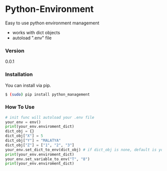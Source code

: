 # Python-Environment

Easy to use python environment management

  - works with dict objects
  - autoload ".env" file

### Version
0.0.1

### Installation

You can install via pip.

```sh
$ (sudo) pip install python_management
```

### How To Use

```python
# init func will autoload your .env file
your_env = env()
print(your_env.enviroment_dict)
dict_obj = {}
dict_obj["X"] = 5
dict_obj["Y"] = "MALATYA"
dict_obj["Z"] = ["1", "2", "3"]
your_env.set_dict_to_env(dict_obj) # if dict_obj is none, default is your_env.enviroment_dict
print(your_env.enviroment_dict)
your_env.set_variable_to_env("T", "8")
print(your_env.enviroment_dict)
```
